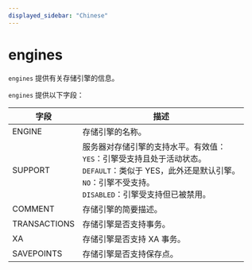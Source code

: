 ```yaml
---
displayed_sidebar: "Chinese"
---
```


# engines

`engines` 提供有关存储引擎的信息。

`engines` 提供以下字段：

| 字段         | 描述                                                         |
| ------------ | ------------------------------------------------------------ |
| ENGINE       | 存储引擎的名称。                                             |
| SUPPORT      | 服务器对存储引擎的支持水平。有效值：<br />`YES`：引擎受支持且处于活动状态。<br />`DEFAULT`：类似于 YES，此外还是默认引擎。<br />`NO`：引擎不受支持。<br />`DISABLED`：引擎受支持但已被禁用。 |
| COMMENT      | 存储引擎的简要描述。                                         |
| TRANSACTIONS | 存储引擎是否支持事务。                                       |
| XA           | 存储引擎是否支持 XA 事务。                                   |
| SAVEPOINTS   | 存储引擎是否支持保存点。                                     |

